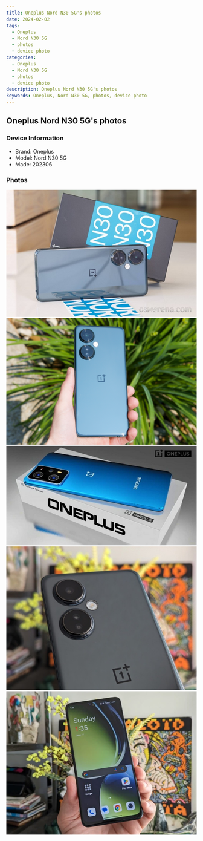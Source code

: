 ```yaml
---
title: Oneplus Nord N30 5G's photos
date: 2024-02-02
tags: 
  - Oneplus
  - Nord N30 5G
  - photos
  - device photo
categories: 
  - Oneplus
  - Nord N30 5G
  - photos
  - device photo
description: Oneplus Nord N30 5G's photos
keywords: Oneplus, Nord N30 5G, photos, device photo
---
```


## Oneplus Nord N30 5G's photos

### Device Information

- Brand: Oneplus
- Model: Nord N30 5G
- Made: 202306

### Photos

![/images/best-assets/devices/oneplus/oneplus-nord-n30-5g/1.jpg](/images/best-assets/devices/oneplus/oneplus-nord-n30-5g/1.jpg)
![/images/best-assets/devices/oneplus/oneplus-nord-n30-5g/2.jpg](/images/best-assets/devices/oneplus/oneplus-nord-n30-5g/2.jpg)
![/images/best-assets/devices/oneplus/oneplus-nord-n30-5g/3.jpg](/images/best-assets/devices/oneplus/oneplus-nord-n30-5g/3.jpg)
![/images/best-assets/devices/oneplus/oneplus-nord-n30-5g/4.jpg](/images/best-assets/devices/oneplus/oneplus-nord-n30-5g/4.jpg)
![/images/best-assets/devices/oneplus/oneplus-nord-n30-5g/5.jpg](/images/best-assets/devices/oneplus/oneplus-nord-n30-5g/5.jpg)
